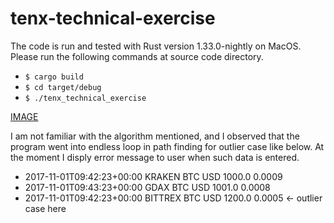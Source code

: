 # tenx-technical-exercise

The code is run and tested with Rust version 1.33.0-nightly on MacOS. Please run the following commands at source code directory.
* `$ cargo build`
* `$ cd target/debug`
* `$ ./tenx_technical_exercise`

[IMAGE](https://user-images.githubusercontent.com/156037/53299445-3307f780-3875-11e9-8286-47bc88ee3529.png)

I am not familiar with the algorithm mentioned, and I observed that the program went into endless loop in path finding for outlier case like below. At the moment I disply error message to user when such data is entered.

* 2017-11-01T09:42:23+00:00 KRAKEN BTC USD 1000.0 0.0009
* 2017-11-01T09:43:23+00:00 GDAX BTC USD 1001.0 0.0008
* 2017-11-01T09:42:23+00:00 BITTREX BTC USD 1200.0 0.0005 <- outlier case here
